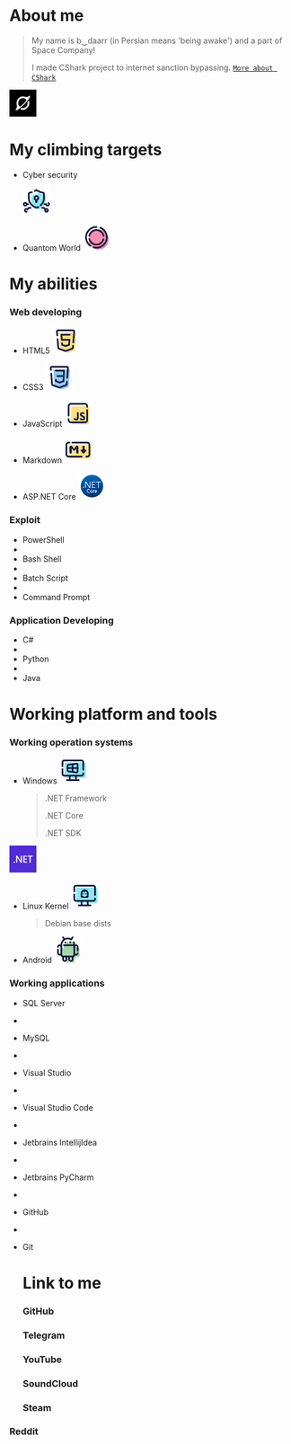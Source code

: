 # About me

> My name is b‿daarr (in Persian means 'being awake') and a part of Space Company!
>
> I made CShark project to internet sanction bypassing. [`More about CShark`](https://github.com/b-daarr/cshark)
<img src="https://github.com/b-daarr/b-daarr/blob/main/resource/space.png" alt="Space Company" style="width: 48px; height: 48px;">

# My climbing targets

+ Cyber security

  <img src="https://github.com/b-daarr/b-daarr/blob/main/resource/Cyber-Security.png" style="width: 48px; height: 48px;">

+ Quantom World
  <img src="https://github.com/b-daarr/b-daarr/blob/main/resource/Quantom.png" style="width: 48px; height: 48px;">

# My abilities

### Web developing

+ HTML5
  <img src="https://github.com/b-daarr/b-daarr/blob/main/resource/HTML5.png" style="width: 48px; height: 48px;">

+ CSS3
  <img src="https://github.com/b-daarr/b-daarr/blob/main/resource/CSS3.png" style="width: 48px; height: 48px;">

+ JavaScript
  <img src="https://github.com/b-daarr/b-daarr/blob/main/resource/JavaScript.png" style="width: 48px; height: 48px;">

+ Markdown
  <img src="https://github.com/b-daarr/b-daarr/blob/main/resource/Markdown.png" style="width: 48px; height: 48px;">

+ ASP.NET Core
  <img src="https://github.com/b-daarr/b-daarr/blob/main/resource/DotNET-Core.png" style="width: 48px; height: 48px;">

### Exploit

+ PowerShell
+
+ Bash Shell
+
+ Batch Script
+
+ Command Prompt

### Application Developing

+ C#
+
+ Python
+
+ Java

# Working platform and tools

### Working operation systems

+ Windows
  <img src="https://github.com/b-daarr/b-daarr/blob/main/resource/Windows.png" style="width: 48px; height: 48px;">

  > .NET Framework
  >
  > .NET Core
  >
  > .NET SDK

<img src="https://github.com/b-daarr/b-daarr/blob/main/resource/DotNET.svg" style="width: 48px; height: 48px;">

+ Linux Kernel
  <img src="https://github.com/b-daarr/b-daarr/blob/main/resource/Linux.png" style="width: 48px; height: 48px;">

  > Debian base dists

+ Android
  <img src="https://github.com/b-daarr/b-daarr/blob/main/resource/Android.png" style="width: 48px; height: 48px;">

### Working applications

+ SQL Server
+
+ MySQL
+
+ Visual Studio
+
+ Visual Studio Code
+
+ Jetbrains IntellijIdea
+
+ Jetbrains PyCharm
+
+ GitHub
+
+ Git

  # Link to me

  ### GitHub

  ### Telegram

  ### YouTube

  ### SoundCloud

  ### Steam

### Reddit
